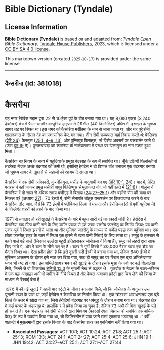 # Bible Dictionary (Tyndale)

## License Information

**Bible Dictionary (Tyndale)** is based on and adapted from: _Tyndale Open Bible Dictionary_, [Tyndale House Publishers](https://tyndaleopenresources.com/), 2023, which is licensed under a [CC BY-SA 4.0 license](https://creativecommons.org/licenses/by-sa/4.0/legalcode.en).

This markdown version (created `2025-10-17`) is provided under the same license.



--------------------------------

## कैसरीया (id: 381018)

कैसरीया
=======

यह नगर हेरोदेस महान द्वारा 22 से 10 ईसा पूर्व के बीच बनाया गया था। यह 8,000 एकड़ (3,240 हेक्टेयर) क्षेत्र में फैला था और आधुनिक हाइफ़ा से 25 मील (40 किलोमीटर) दक्षिण में, इस्राएल के भूमध्य सागर तट पर स्थित था। इस नगर को कैसरिया मरीतिमा के नाम से जाना जाता था, और यह पूरे रोमी शासनकाल के दौरान देश का प्रशासनिक केंद्र बन गया। तीन रोमी राज्यपाल यहाँ निवास करते थे: फेलिक्स ([प्रेरि 24](https://ref.ly/Acts24:1-Acts24:27)), फेस्तुस ([25:1, 4–6, 13](https://ref.ly/Acts25:1,Acts25:4-Acts25:6,Acts25:13)), और पुन्तियुस पिलातुस, जो विशेष अवसरों पर यरूशलेम जाते थे (जैसे [यूह 19](https://ref.ly/John19:1-John19:42) में)। पुरातत्वविदों को कैसरिया के नाटकशाला में पत्थर पर पिलातुस का नाम उकेरा हुआ मिला।

कैसरिया नए नियम के समय में यहूदिया के प्रमुख बंदरगाह के रूप में स्थापित था। चूँकि दक्षिणी फिलीस्तीनी तटरेखा में एक अच्छे बंदरगाह की कमी थी, इसलिए हेरोदेस ने दो विशाल बाँध बनाकर एक बंदरगाह बनाया जो भूमध्य सागर के तूफ़ानों से जहाजों को आश्रय दे सकता था।

कैसरिया में एक रोमी अधिकारी, कुरनेलियुस, मसीह के अनुयायी बन गए ([प्रेरि 10:1, 24](https://ref.ly/Acts10:1,Acts10:24))। बाद में, प्रेरित पतरस ने वहाँ जाकर प्रमुख मसीही अगुवे फिलिप्पुस से मुलाकात की, जो वहीं रहते थे ([21:8](https://ref.ly/Acts21:8))। पौलुस ने कैसरिया में दो साल से अधिक समय बन्दीगृह में बिताया ([24:27–25:1](https://ref.ly/Acts24:27-Acts25:1)) और वहाँ से रोम की यात्रा पर निकल पड़े (अध्याय [27](https://ref.ly/Acts27:1-Acts27:44))। 70 ईस्वी में, रोमी सेनापति तीतुस यरूशलेम पर विजय प्राप्त करने के बाद कैसरिया लौट आए, जैसे कि 73 ईस्वी में फ्लेवियस सिल्वा ने मसादा और हेरोडियम (दोनों पूर्वी यहूदिया में) के किलेबंद शहरों को हराने के बाद किया था।

1971 से लगातार हो रही खुदाई ने कैसरिया के बारे में बहुत सारी नई जानकारी जोड़ी है। हेरोदेस ने कैसरिया तक मीठा पानी लाने के लिए कर्मेल पहाड़ से एक उच्च\-स्तरीय जलसेतु का निर्माण किया; यह पानी उत्तर\-पूर्व में स्थित झरनों से आता था और भूमिगत जलसेतु के माध्यम से कर्मेल पहाड़ तक पहुँचता था। एक छोटा जलसेतु शहर के उत्तर में स्थित एक झरने से खारा पानी सिंचाई के लिए लाता था। समुद्र के हलचल से बहने वाले बड़े नाले (जिसका उल्लेख यहूदी इतिहासकार जोसेफ़स ने किया है), समुद्र की लहरों द्वारा साफ किए जाते थे, और वे शहर के नीचे पाए गए हैं। शहर के पूर्वी हिस्से में 30,000 बैठक वाला एक दौड़ का मैदान स्थित था। ऐसा प्रतीत होता है कि इसे दूसरी सदी ईस्वी में बनाया गया था, लेकिन 640 ईस्वी में मुस्लिम आक्रमण के दौरान इसे नष्ट कर दिया गया, साथ ही समुद्र तट पर स्थित एक बड़ा अभिलेखागार भवन भी नष्ट हो गया। इस अभिलेखागार भवन की खुदाई के दौरान इसके मूसा के फर्श पर कई शिलालेख मिले, जिनमें से दो शिलालेख [रोमियों 13:3](https://ref.ly/Rom13:3) के यूनानी लेख से उद्धरण थे। घुड़दौड़ के मैदान के उत्तर\-पश्चिम में एक बड़ा अखाड़ा अभी भी जमीन के नीचे स्थित है और केवल अवरक्त फ़ोटो द्वारा चित्र लेने की क्रिया के माध्यम से दिखाई देता है।

1976 में की गई खुदाई में पहली बार स्ट्रैटो के मीनार के प्रमाण मिले, जो कि जोसेफ़स के अनुसार उस यूनानी स्थल के पास था, जहाँ हेरोदेस ने कैसरिया का निर्माण किया था। एक छोटा सा आराधनालय एक बड़े किले के उत्तर में खोदा गया था, जिसे हेरोदियों बंदरगाह पर धर्मयुद्ध के दौरान बनाया गया था। बंदरगाह क्षेत्र में कई पत्थर के भंडारगृह थे; हालाँकि 7 में प्रवेश किया जा चुका है, लेकिन 73 अभी भी बिना खुदाई के पड़े हो सकते हैं। एक भंडारगृह को रोमी सेनाओं द्वारा मिथ्रायम (फारसी देवता मिथ्रास को समर्पित एक धार्मिक केंद्र) के रूप में उपयोग किया गया था, जो फिलिस्तीन में पाया जाने वाला एकमात्र भंडारगृह था। 13वीं शताब्दी में मुसलमानों द्वारा इसके विनाश के बाद कैसरिया शहर का पुनर्निर्माण नहीं किया गया था।

* **Associated Passages:** ACT 10:1; ACT 10:24; ACT 21:8; ACT 25:1; ACT 25:13; ROM 13:3; ACT 24:1–ACT 24:27; ACT 25:4–ACT 25:6; JHN 19:1–JHN 19:42; ACT 24:27–ACT 25:1; ACT 27:1–ACT 27:44

